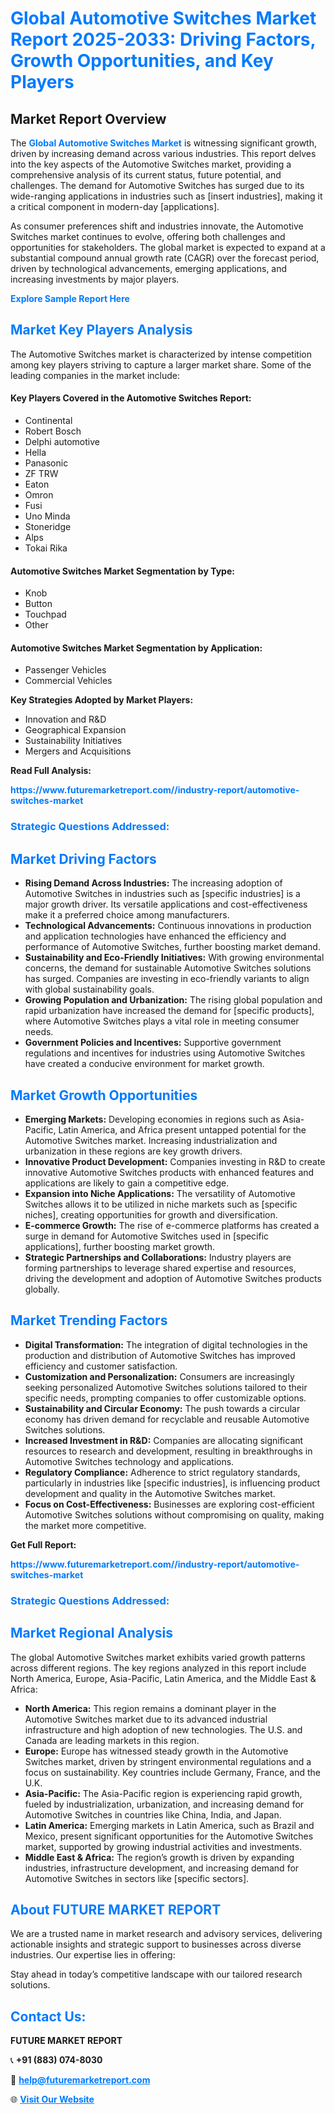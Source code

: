 <h1 style="color: #007BFF;">Global Automotive Switches Market Report 2025-2033: Driving Factors, Growth Opportunities, and Key Players</h1>

<section id="overview">
<h2>Market Report Overview</h2>
<p>The <a href="https://www.futuremarketreport.com//industry-report/automotive-switches-market" style="color: #007BFF; text-decoration: none;"><strong>Global Automotive Switches Market</strong></a> is witnessing significant growth, driven by increasing demand across various industries. This report delves into the key aspects of the Automotive Switches market, providing a comprehensive analysis of its current status, future potential, and challenges. The demand for Automotive Switches has surged due to its wide-ranging applications in industries such as [insert industries], making it a critical component in modern-day [applications].</p>
<p>As consumer preferences shift and industries innovate, the Automotive Switches market continues to evolve, offering both challenges and opportunities for stakeholders. The global market is expected to expand at a substantial compound annual growth rate (CAGR) over the forecast period, driven by technological advancements, emerging applications, and increasing investments by major players.</p>
</section>

<section id="overview">
<p><a href="https://www.futuremarketreport.com//request-sample/reportId=90781" style="color: #007BFF; text-decoration: none;"><strong>Explore Sample Report Here</strong></a></p>
</section>

<section id="key-players">
<h2 style="color: #007BFF;">Market Key Players Analysis</h2>
<p>The Automotive Switches market is characterized by intense competition among key players striving to capture a larger market share. Some of the leading companies in the market include:</p>
<h4>Key Players Covered in the Automotive Switches Report:</h4>
<ul><li>Continental</li><li>Robert Bosch</li><li>Delphi automotive</li><li>Hella</li><li>Panasonic</li><li>ZF TRW</li><li>Eaton</li><li>Omron</li><li>Fusi</li><li>Uno Minda</li><li>Stoneridge</li><li>Alps</li><li>Tokai Rika</li></ul>
<h4>Automotive Switches Market Segmentation by Type:</h4>
<ul><li>Knob</li><li>Button</li><li>Touchpad</li><li>Other</li></ul>

<h4>Automotive Switches Market Segmentation by Application:</h4>
<ul><li>Passenger Vehicles</li><li>Commercial Vehicles</li></ul>
<p><strong>Key Strategies Adopted by Market Players:</strong></p>
<ul>
<li>Innovation and R&D</li>
<li>Geographical Expansion</li>
<li>Sustainability Initiatives</li>
<li>Mergers and Acquisitions</li>
</ul>
</section>

<section>
<p><strong>Read Full Analysis: </strong></p><a href="https://www.futuremarketreport.com//industry-report/automotive-switches-market" style="color: #007BFF; text-decoration: none;"><strong>https://www.futuremarketreport.com//industry-report/automotive-switches-market</strong></a>
<h3 style="color: #007BFF;">Strategic Questions Addressed:</h3>
</section>

<section id="driving-factors">
<h2 style="color: #007BFF;">Market Driving Factors</h2>
<ul>
<li><strong>Rising Demand Across Industries:</strong> The increasing adoption of Automotive Switches in industries such as [specific industries] is a major growth driver. Its versatile applications and cost-effectiveness make it a preferred choice among manufacturers.</li>
<li><strong>Technological Advancements:</strong> Continuous innovations in production and application technologies have enhanced the efficiency and performance of Automotive Switches, further boosting market demand.</li>
<li><strong>Sustainability and Eco-Friendly Initiatives:</strong> With growing environmental concerns, the demand for sustainable Automotive Switches solutions has surged. Companies are investing in eco-friendly variants to align with global sustainability goals.</li>
<li><strong>Growing Population and Urbanization:</strong> The rising global population and rapid urbanization have increased the demand for [specific products], where Automotive Switches plays a vital role in meeting consumer needs.</li>
<li><strong>Government Policies and Incentives:</strong> Supportive government regulations and incentives for industries using Automotive Switches have created a conducive environment for market growth.</li>
</ul>
</section>

<section id="growth-opportunities">
<h2 style="color: #007BFF;">Market Growth Opportunities</h2>
<ul>
<li><strong>Emerging Markets:</strong> Developing economies in regions such as Asia-Pacific, Latin America, and Africa present untapped potential for the Automotive Switches market. Increasing industrialization and urbanization in these regions are key growth drivers.</li>
<li><strong>Innovative Product Development:</strong> Companies investing in R&D to create innovative Automotive Switches products with enhanced features and applications are likely to gain a competitive edge.</li>
<li><strong>Expansion into Niche Applications:</strong> The versatility of Automotive Switches allows it to be utilized in niche markets such as [specific niches], creating opportunities for growth and diversification.</li>
<li><strong>E-commerce Growth:</strong> The rise of e-commerce platforms has created a surge in demand for Automotive Switches used in [specific applications], further boosting market growth.</li>
<li><strong>Strategic Partnerships and Collaborations:</strong> Industry players are forming partnerships to leverage shared expertise and resources, driving the development and adoption of Automotive Switches products globally.</li>
</ul>
</section>

<section id="trending-factors">
<h2 style="color: #007BFF;">Market Trending Factors</h2>
<ul>
<li><strong>Digital Transformation:</strong> The integration of digital technologies in the production and distribution of Automotive Switches has improved efficiency and customer satisfaction.</li>
<li><strong>Customization and Personalization:</strong> Consumers are increasingly seeking personalized Automotive Switches solutions tailored to their specific needs, prompting companies to offer customizable options.</li>
<li><strong>Sustainability and Circular Economy:</strong> The push towards a circular economy has driven demand for recyclable and reusable Automotive Switches solutions.</li>
<li><strong>Increased Investment in R&D:</strong> Companies are allocating significant resources to research and development, resulting in breakthroughs in Automotive Switches technology and applications.</li>
<li><strong>Regulatory Compliance:</strong> Adherence to strict regulatory standards, particularly in industries like [specific industries], is influencing product development and quality in the Automotive Switches market.</li>
<li><strong>Focus on Cost-Effectiveness:</strong> Businesses are exploring cost-efficient Automotive Switches solutions without compromising on quality, making the market more competitive.</li>
</ul>
</section>

<section>
<p><strong>Get Full Report: </strong></p><a href="https://www.futuremarketreport.com//industry-report/automotive-switches-market" style="color: #007BFF; text-decoration: none;"><strong>https://www.futuremarketreport.com//industry-report/automotive-switches-market</strong></a>
<h3 style="color: #007BFF;">Strategic Questions Addressed:</h3>
</section>


<section id="regional-analysis">
<h2 style="color: #007BFF;">Market Regional Analysis</h2>
<p>The global Automotive Switches market exhibits varied growth patterns across different regions. The key regions analyzed in this report include North America, Europe, Asia-Pacific, Latin America, and the Middle East & Africa:</p>
<ul>
<li><strong>North America:</strong> This region remains a dominant player in the Automotive Switches market due to its advanced industrial infrastructure and high adoption of new technologies. The U.S. and Canada are leading markets in this region.</li>
<li><strong>Europe:</strong> Europe has witnessed steady growth in the Automotive Switches market, driven by stringent environmental regulations and a focus on sustainability. Key countries include Germany, France, and the U.K.</li>
<li><strong>Asia-Pacific:</strong> The Asia-Pacific region is experiencing rapid growth, fueled by industrialization, urbanization, and increasing demand for Automotive Switches in countries like China, India, and Japan.</li>
<li><strong>Latin America:</strong> Emerging markets in Latin America, such as Brazil and Mexico, present significant opportunities for the Automotive Switches market, supported by growing industrial activities and investments.</li>
<li><strong>Middle East & Africa:</strong> The region’s growth is driven by expanding industries, infrastructure development, and increasing demand for Automotive Switches in sectors like [specific sectors].</li>
</ul>
</section>

<footer>
<h2 style="color: #007BFF;">About FUTURE MARKET REPORT</h2>
<p>We are a trusted name in market research and advisory services, delivering actionable insights and strategic support to businesses across diverse industries. Our expertise lies in offering:</p>

<p>Stay ahead in today’s competitive landscape with our tailored research solutions.</p>

<h2 style="color: #007BFF;">Contact Us:</h2>
<p><strong>FUTURE MARKET REPORT</strong></p>
<p>📞 <strong>+91 (883) 074-8030</strong></p>
<p>📧 <strong><a href="mailto:help@futuremarketreport.com" style="color: #007BFF;">help@futuremarketreport.com</a></strong></p>
<p>🌐 <strong><a href="https://www.futuremarketreport.com/" style="color: #007BFF;">Visit Our Website</a></strong></p>
</footer>
